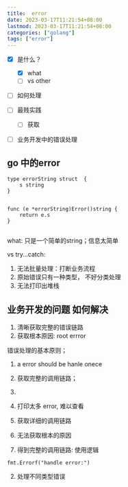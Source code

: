 ```yaml
---
title:  error
date: 2023-03-17T11:21:54+08:00
lastmod: 2023-03-17T11:21:54+08:00
categories: ["golang"]
tags: ["error"]
---
```



- [x] 是什么？
	- [x] what
	- [ ] vs other
- [ ] 如何处理
- [ ] 最贱实践
	- [ ] 获取



- [ ] 业务开发中的错误处理





## go 中的error 

```
type errorString struct  {
	s string 
}


func (e *errorString)Error()string {
	return e.s
}


```


what: 只是一个简单的string；信息太简单 

vs  try...catch:
1. 无法批量处理：打断业务流程
2. 原始错误只有一种类型， 不好分类处理
3.  无法打印出堆栈 

## 业务开发的问题 如何解决 


1. 清晰获取完整的错误链路
2. 获取根本原因: root errror


错误处理的基本原则；
1. a error should be hanle onece



1.  获取完整的调用链路；
2.  



1. 打印太多 error, 难以查看
2. 获取详细的调用链路
3. 无法获取根本的原因
    





1. 得到完整的调用链路: 使用逻辑 
```
fmt.Errorf("handle error:")
```


2. 处理不同类型错误 


